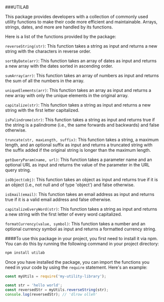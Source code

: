 ###UTILAB

This package provides developers with a collection of commonly used utility functions to make their code more efficient and maintainable. Arrays, strings, dates, and more are handled by its functions.

Here is a list of the functions provided by the package:

`reverseString(str)`: This function takes a string as input and returns a new string with the characters in reverse order.

`sortByDate(arr)`: This function takes an array of dates as input and returns a new array with the dates sorted in ascending order.

`sumArray(arr)`: This function takes an array of numbers as input and returns the sum of all the numbers in the array.

`uniqueElements(arr)`: This function takes an array as input and returns a new array with only the unique elements in the original array.

`capitalize(str)`: This function takes a string as input and returns a new string with the first letter capitalized.

`isPalindrome(str)`: This function takes a string as input and returns true if the string is a palindrome (i.e., the same forwards and backwards) and false otherwise.

`truncate(str, maxLength, suffix)`: This function takes a string, a maximum length, and an optional suffix as input and returns a truncated string with the suffix added if the original string is longer than the maximum length.

`getQueryParam(name, url)`: This function takes a parameter name and an optional URL as input and returns the value of the parameter in the URL query string.

`isObject(obj)`: This function takes an object as input and returns true if it is an object (i.e., not null and of type 'object') and false otherwise.

`isEmail(email)`: This function takes an email address as input and returns true if it is a valid email address and false otherwise.

`capitalizeEveryWord(str)`: This function takes a string as input and returns a new string with the first letter of every word capitalized.

`formatCurrency(value, symbol)`: This function takes a number and an optional currency symbol as input and returns a formatted currency string.

####To use this package in your project, you first need to install it via npm. You can do this by running the following command in your project directory:

```javascript
npm install utilab
```

Once you have installed the package, you can import the functions you need in your code by using the `require` statement. Here's an example:

```javascript
const myUtils = require('my-utility-library');

const str = 'hello world';
const reversedStr = myUtils.reverseString(str);
console.log(reversedStr); // 'dlrow olleh'

```